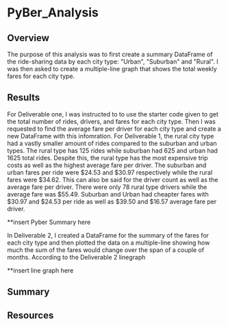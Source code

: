 # PyBer_Analysis

## Overview
  The purpose of this analysis was to first create a summary DataFrame of the ride-sharing data by each city type: "Urban", "Suburban" and "Rural". I was then asked to create a multiple-line graph that shows the total weekly fares for each city type. 


## Results
  For Deliverable one, I was instructed to to use the starter code given to get the total number of rides, drivers, and fares for each city type. Then I was requested to find the average fare per driver for each city type and create a new DataFrame with this infomration. For Deliverable 1, the rural city type had a vastly smaller amount of rides compared to the suburban and urban types. The rural type has 125 rides while suburban had 625 and urban had 1625 total rides. Despite this, the rural type has the most expensive trip costs as well as the highest average fare per driver. The suburban and urban fares per ride were $24.53 and $30.97 respectively while the rural fares were $34.62. This can also be said for the driver count as well as the average fare per driver. There were only 78 rural type drivers while the average fare was $55.49. Suburban and Urban had cheapter fares with $30.97 and $24.53 per ride as well as $39.50 and $16.57 average fare per driver.
  
  **insert Pyber Summary here
  
In Deliverable 2, I created a DataFrame for the summary of the fares for each city type and then plotted the data on a multiple-line showing how much the sum of the fares would change over the span of a couple of months. According to the Deliverable 2 linegraph   


**insert line graph here

## Summary


## Resources



